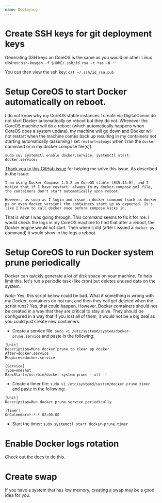 ```yaml
---
name: Deploying
---
```


# Create SSH keys for git deployment keys

Generating SSH keys on CoreOS is the same as you would on other Linux distros: `ssh-keygen -f $HOME/.ssh/id_rsa -t rsa -N ''`

You can then view the ssh key: `cat ~/.ssh/id_rsa.pub`

# Setup CoreOS to start Docker automatically on reboot.

I do not know why my CoreOS stable instances I create via DigitalOcean do not start Docker automatically on reboot but they do not. Whenever the CoreOS machine will do a reboot (which automatically happens when CoreOS does a system update), my machine will go down and Docker will not restart when the machine comes back up resulting in my containers not starting automatically (assuming I set `restart=always` when I ran the `docker` command or in my docker compose file(s)).

```
sudo su; systemctl enable docker.service; systemctl start docker.service;
```

[Thank you to this GitHub issue](https://github.com/docker/compose/issues/3241#issuecomment-206925136) for helping me solve this issue. As described in the issue:

```
I am using Docker Compose 1.5.2 on CoreOS stable (835.13.0), and I notice that if I have restart: always in my docker-compose.yml file, the containers don't start automatically upon reboot.

However, as soon as I login and issue a docker command (such as docker ps or even docker version) the containers start up as expected. It's like I have to call docker once before compose kicks in.
```

That is what I was going through. This command seems to fix it for me. I would check the logs in my CoreOS machine to find that after a reboot, the Docker engine would not start. Then when it did (after I issued a `docker ps` command) it would show in the logs a reboot. 

# Setup CoreOS to run Docker system prune periodically

Docker can quickly generate a lot of disk space on your machine. To help limit this, let's run a periodic task (like cron) but deletes unused data on the system. 

*Note:* Yes, this script below could be bad. What if something is wrong with my Docker, containers do not run, and then they call get deleted when the script runs? Yes, that could happen. However, Docker containers should not be created in a way that they are critical to stay alive. They should be configured in a way that if you lost all of them, it would not be a big deal as you could just create new containers. 

* Create a service file: `sudo vi /etc/systemd/system/docker-prune.service` and paste in the following:

```
[Unit]
Description=Runs docker prune to clean up docker
After=docker.service
Requires=docker.service

[Service]
Type=oneshot
ExecStart=/usr/bin/docker system prune --all -f
```

* Create a timer file: `sudo vi /etc/systemd/system/docker-prune.timer` and paste in the following: 

```
[Unit]
Description=Run docker prune.service periodically

[Timer]
OnCalendar=*-*-* 02:00:00
```

* Start the timer: `sudo systemctl start docker-prune.timer`

# Enable Docker logs rotation

[Check out the docs](https://success.docker.com/article/how-to-setup-log-rotation-post-installation) to do this.

# Create swap

If you have a system that has low memory, [creating a swap](https://coreos.com/os/docs/latest/adding-swap.html) may be a good idea for you. 
